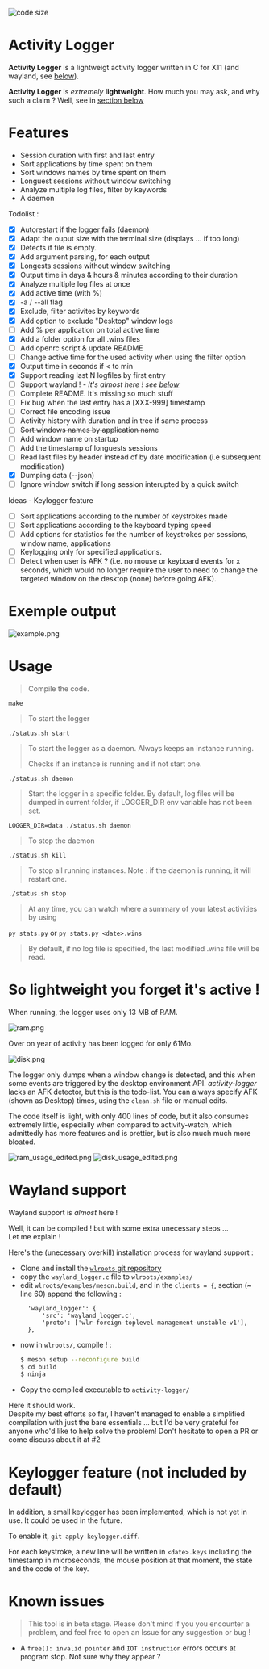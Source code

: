 ![code size](https://img.shields.io/github/languages/code-size/fm16191/activity-logger?style=flat)
# Activity Logger

**Activity Logger** is a lightweigt activity logger written in C for X11 (and wayland, see [below](#wayland-support)).

**Activity Logger** is *extremely* **lightweight**. How much you may ask, and why such a claim ? Well, see in [section below](#so-lightweight-you-forget-its-active)


# Features

- Session duration with first and last entry
- Sort applications by time spent on them
- Sort windows names by time spent on them
- Longuest sessions without window switching
- Analyze multiple log files, filter by keywords
- A daemon

Todolist : 
- [x] Autorestart if the logger fails (daemon)
- [x] Adapt the ouput size with the terminal size (displays ... if too long)
- [x] Detects if file is empty.
- [x] Add argument parsing, for each output
- [x] Longests sessions without window switching
- [x] Output time in days & hours & minutes according to their duration
- [x] Analyze multiple log files at once
- [x] Add active time (with %)
- [x] -a / --all flag
- [x] Exclude, filter activites by keywords
- [x] Add option to exclude "Desktop" window logs
- [ ] Add % per application on total active time
- [x] Add a folder option for all .wins files
- [ ] Add openrc script & update README
- [ ] Change active time for the used activity when using the filter option
- [x] Output time in seconds if < to  min
- [x] Support reading last N logfiles by first entry
- [ ] Support wayland ! *- It's almost here ! see [below](#wayland-support)*
- [ ] Complete README. It's missing so much stuff
- [ ] Fix bug when the last entry has a [XXX-999] timestamp
- [ ] Correct file encoding issue
- [ ] Activity history with duration and in tree if same process
- [ ] ~~Sort windows names by application name~~
- [ ] Add window name on startup
- [ ] Add the timestamp of longuests sessions
- [ ] Read last files by header instead of by date modification (i.e subsequent modification)
- [x] Dumping data (--json)
- [ ] Ignore window switch if long session interupted by a quick switch

Ideas - Keylogger feature
- [ ] Sort applications according to the number of keystrokes made
- [ ] Sort applications according to the keyboard typing speed
- [ ] Add options for statistics for the number of keystrokes per sessions, window name, applications
- [ ] Keylogging only for specified applications.
- [ ] Detect when user is AFK ? (i.e. no mouse or keyboard events for x seconds, which would no longer require the user to need to change the targeted window on the desktop (none) before going AFK).

# Exemple output

![example.png](pics/example.png)

# Usage

> Compile the code.

`make`

> To start the logger

`./status.sh start`

> To start the logger as a daemon. Always keeps an instance running.
> 
> Checks if an instance is running and if not start one.

`./status.sh daemon`

> Start the logger in a specific folder. By default, log files will be dumped in current folder, if LOGGER_DIR env variable has not been set.

`LOGGER_DIR=data ./status.sh daemon`

> To stop the daemon

`./status.sh kill`

> To stop all running instances. Note : if the daemon is running, it will restart one.

`./status.sh stop`

> At any time, you can watch where a summary of your latest activities by using

`py stats.py` or `py stats.py <date>.wins`

> By default, if no log file is specified, the last modified .wins file will be read.

# So lightweight you forget it's active !

When running, the logger uses only 13 MB of RAM.

![ram.png](pics/ram.png)

Over on year of activity has been logged for only 61Mo.

![disk.png](pics/disk.png)

The logger only dumps when a window change is detected, and this when some events are triggered by the desktop environment API.
*activity-logger* lacks an AFK detector, but this is the todo-list. You can always specify AFK (shown as Desktop) times, using the `clean.sh` file or manual edits.

The code itself is light, with only 400 lines of code, but it also consumes extremely little, especially when compared to activity-watch, which admittedly has more features and is prettier, but is also much much more bloated.

![ram_usage_edited.png](pics/ram_usage_edited.png)
![disk_usage_edited.png](pics/disk_usage_edited.png)

# Wayland support

Wayland support is *almost* here !

Well, it can be compiled ! but with some extra unecessary steps ... \
Let me explain ! 

Here's the (unecessary overkill) installation process for wayland support : 
- Clone and install the [`wlroots` git repository](https://gitlab.freedesktop.org/wlroots/wlroots.git)
- copy the `wayland_logger.c` file to `wlroots/examples/`
- edit `wlroots/examples/meson.build`, and in the `clients = {`, section (~ line 60) append the following :
  ```meson
  	'wayland_logger': {
		'src': 'wayland_logger.c',
		'proto': ['wlr-foreign-toplevel-management-unstable-v1'],
	},
  ```
- now in `wlroots/`, compile ! : 
  ```bash
  $ meson setup --reconfigure build
  $ cd build
  $ ninja
  ```
- Copy the compiled executable to `activity-logger/`

Here it should work. \
Despite my best efforts so far, I haven't managed to enable a simplified compilation with just the bare essentials ... but I'd be very grateful for anyone who'd like to help solve the problem! Don't hesitate to open a PR or come discuss about it at #2

# Keylogger feature (not included by default)
In addition, a small keylogger has been implemented, which is not yet in use. It could be used in the future.

To enable it, `git apply keylogger.diff`.

For each keystroke, a new line will be written in `<date>.keys` including the timestamp in microseconds, the mouse position at that moment, the state and the code of the key.

# Known issues

> This tool is in beta stage. Please don't mind if you you encounter a problem, and feel free to open an Issue for any suggestion or bug !

- A `free(): invalid pointer` and `IOT instruction` errors occurs at program stop. Not sure why they appear ?
